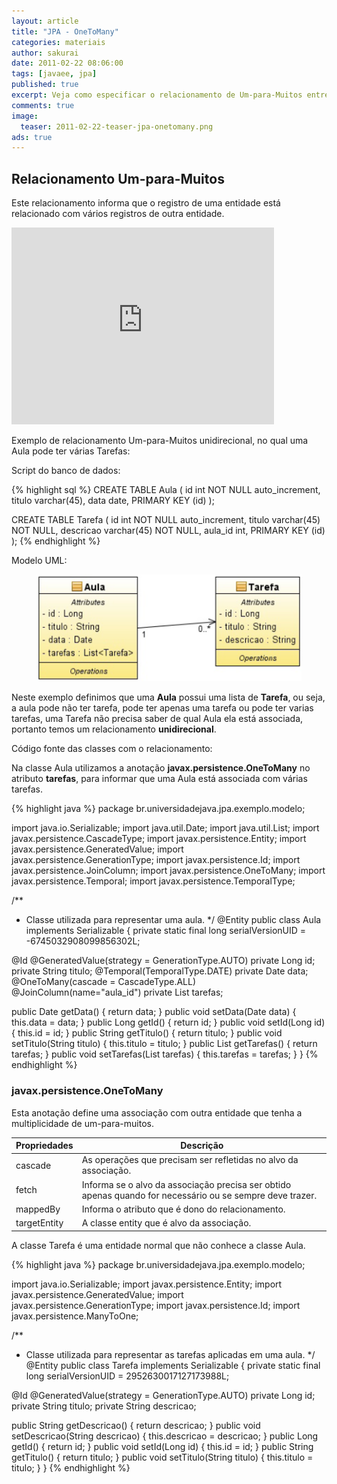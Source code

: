 ```yaml
---
layout: article
title: "JPA - OneToMany"
categories: materiais
author: sakurai
date: 2011-02-22 08:06:00
tags: [javaee, jpa]
published: true
excerpt: Veja como especificar o relacionamento de Um-para-Muitos entre as entidades.
comments: true
image:
  teaser: 2011-02-22-teaser-jpa-onetomany.png
ads: true
---
```


## Relacionamento Um-para-Muitos

Este relacionamento informa que o registro de uma entidade está relacionado com vários registros de outra entidade.

<iframe width="420" height="315" src="https://www.youtube.com/embed/B5wArXmXy9M" frameborder="0" allowfullscreen></iframe>

Exemplo de relacionamento Um-para-Muitos unidirecional, no qual uma Aula pode ter várias Tarefas:

Script do banco de dados:

{% highlight sql %}
CREATE TABLE Aula (
  id int NOT NULL auto_increment,
  titulo varchar(45),
  data date,
  PRIMARY KEY (id)
);

CREATE TABLE Tarefa (
  id int NOT NULL auto_increment,
  titulo varchar(45) NOT NULL,
  descricao varchar(45) NOT NULL,
  aula_id int,
  PRIMARY KEY (id)
);
{% endhighlight %}

Modelo UML:

<figure>
    <a href="/images/2011-02-22-jpa-onetomany-01.png"><img src="/images/2011-02-22-jpa-onetomany-01.png" alt="Exemplo de relacionamento @OneToMany."></a>
</figure>

Neste exemplo definimos que uma **Aula** possui uma lista de **Tarefa**, ou seja, a aula pode não ter tarefa, pode ter apenas uma tarefa ou pode ter varias tarefas, uma Tarefa não precisa saber de qual Aula ela está associada, portanto temos um relacionamento **unidirecional**.

Código fonte das classes com o relacionamento:

Na classe Aula utilizamos a anotação **javax.persistence.OneToMany** no atributo **tarefas**, para informar que uma Aula está associada com várias tarefas.

{% highlight java %}
package br.universidadejava.jpa.exemplo.modelo;

import java.io.Serializable;
import java.util.Date;
import java.util.List;
import javax.persistence.CascadeType;
import javax.persistence.Entity;
import javax.persistence.GeneratedValue;
import javax.persistence.GenerationType;
import javax.persistence.Id;
import javax.persistence.JoinColumn;
import javax.persistence.OneToMany;
import javax.persistence.Temporal;
import javax.persistence.TemporalType;

/**
 * Classe utilizada para representar uma aula.
 */
@Entity
public class Aula implements Serializable {
  private static final long serialVersionUID = -6745032908099856302L;

  @Id
  @GeneratedValue(strategy = GenerationType.AUTO)
  private Long id;
  private String titulo;
  @Temporal(TemporalType.DATE)
  private Date data;
  @OneToMany(cascade = CascadeType.ALL)
  @JoinColumn(name="aula_id")
  private List<Tarefa> tarefas;

  public Date getData() {
    return data;
  }
  public void setData(Date data) {
    this.data = data;
  }
  public Long getId() {
    return id;
  }
  public void setId(Long id) {
    this.id = id;
  }
  public String getTitulo() {
    return titulo;
  }
  public void setTitulo(String titulo) {
    this.titulo = titulo;
  }
  public List<Tarefa> getTarefas() {
    return tarefas;
  }
  public void setTarefas(List<Tarefa> tarefas) {
    this.tarefas = tarefas;
  }
}
{% endhighlight %}

### javax.persistence.OneToMany

Esta anotação define uma associação com outra entidade que tenha a multiplicidade de um-para-muitos.

Propriedades | Descrição
------------ | ---------
cascade | As operações que precisam ser refletidas no alvo da associação.
fetch | Informa se o alvo da associação precisa ser obtido apenas quando for necessário ou se sempre deve trazer.
mappedBy | Informa o atributo que é dono do relacionamento.
targetEntity | A classe entity que é alvo da associação.

A classe Tarefa é uma entidade normal que não conhece a classe Aula.

{% highlight java %}
package br.universidadejava.jpa.exemplo.modelo;

import java.io.Serializable;
import javax.persistence.Entity;
import javax.persistence.GeneratedValue;
import javax.persistence.GenerationType;
import javax.persistence.Id;
import javax.persistence.ManyToOne;

/**
 * Classe utilizada para representar as tarefas aplicadas em uma aula.
 */
@Entity
public class Tarefa implements Serializable {
  private static final long serialVersionUID = 2952630017127173988L;

  @Id
  @GeneratedValue(strategy = GenerationType.AUTO)
  private Long id;
  private String titulo;
  private String descricao;

  public String getDescricao() {
    return descricao;
  }
  public void setDescricao(String descricao) {
    this.descricao = descricao;
  }
  public Long getId() {
    return id;
  }
  public void setId(Long id) {
    this.id = id;
  }
  public String getTitulo() {
    return titulo;
  }
  public void setTitulo(String titulo) {
    this.titulo = titulo;
  }
}
{% endhighlight %}
